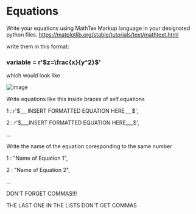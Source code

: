 # Equations

Write your equations using MathTex Markup language in your designated python files.
https://matplotlib.org/stable/tutorials/text/mathtext.html

write them in this format:

### variable = r'$z=\frac{x}{y^2}$'


which would look like

![image](https://user-images.githubusercontent.com/44352550/137235995-f5352c10-75e5-4d07-a806-d2aecc7a1dc6.png)

Write equations like this inside braces of self.equations

   1 : r'$___INSERT FORMATTED EQUATION HERE___$',
   
   2 : r'$___INSERT FORMATTED EQUATION HERE___$',
   
   ...
 
Write the name of the equation coresponding to the same number

   1 : "Name of Equation 1", 
   
   2 : "Name of Equation 2",
   
   ...

DON'T FORGET COMMAS!!!

THE LAST ONE IN THE LISTS DON'T GET COMMAS
